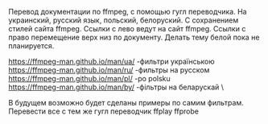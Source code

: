 


Перевод документации по ffmpeg, с помощью гугл переводчика. На украинский, русский язык, польский, белоруский. С сохранением стилей сайта ffmpeg. Ссылки с лево ведут на сайт ffmpeg. Ссылки с право перемещение верх низ по документу. Делать тему белой пока не планируется.


https://ffmpeg-man.github.io/man/ua/ -фильтри українською \
https://ffmpeg-man.github.io/man/ru/ -фильтры на русском \
https://ffmpeg-man.github.io/man/pl/ -po polsku \
https://ffmpeg-man.github.io/man/by/ -фільтры на беларускай \

В будущем возможно будет сделаны примеры по самим фильтрам. Перевести все с тем же гугл переводчик ffplay ffprobe 
